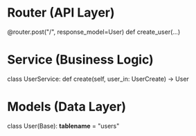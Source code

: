# Router (API Layer)
@router.post("/", response_model=User)
def create_user(...)

# Service (Business Logic)
class UserService:
    def create(self, user_in: UserCreate) -> User

# Models (Data Layer)
class User(Base):
    __tablename__ = "users"
